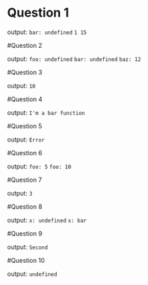 # Question 1

output:
`bar: undefined`
`1 15`

#Question 2

output:
`foo: undefined`
`bar: undefined`
`baz: 12`

#Question 3

output:
`10`

#Question 4

output:
`I'm a bar function`

#Question 5

output:
`Error`

#Question 6

output:
`foo: 5`
`foo: 10`

#Question 7

output:
`3`

#Question 8

output:
`x: undefined`
`x: bar`

#Question 9

output:
`Second`

#Question 10

output:
`undefined`